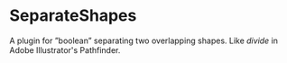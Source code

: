 # SeparateShapes

A plugin for ”boolean” separating two overlapping shapes. Like _divide_ in Adobe Illustrator's Pathfinder.